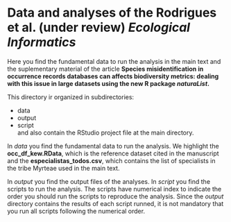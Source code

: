 


# Data and analyses of the Rodrigues et al. (under review) *Ecological Informatics*


Here you find the fundamental data to run the analysis in the main text and the suplementary material of the article **Species misidentification in occurrence records databases can affects biodiversity metrics: dealing with this issue in large datasets using the new R package *naturaList*.**

This directory ir organized in subdirectories:  
  - data  
  - output  
  - script  
and also contain the RStudio project file at the main directory. 

In *data* you find the fundamental data to run the analysis. We highlight the **occ_df_kew.RData**, which is the reference dataset cited in the manuscript and the **especialistas_todos.csv**, which contains the list of specialists in the tribe Myrteae used in the main text. 

In *output* you find the output files of the analyses. In *script* you find the scripts to run the analysis. The scripts have numerical index to indicate the order you should run the scripts to reproduce the analysis. Since the *output* directory contains the results of each script runned, it is not mandatory that you run all scripts following the numerical order. 

